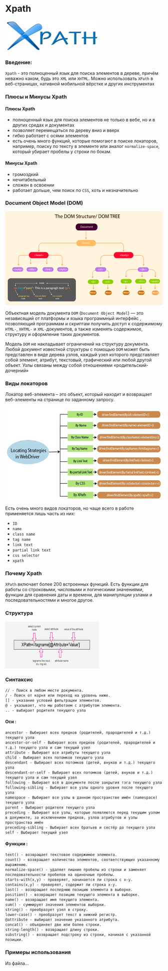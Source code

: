 # Xpath

<img src='../images/xpath_big_icon.jfif' alt='Xpath_title' width='300' height='100'>

### Введение: 

`Xpath` - это полноценный язык для поиска элементов в 
дереве, причём неважно каком, будь это `XML` или `XHTML`. 
Можно использовать `XPath` в веб-страницах, нативной 
мобильной вёрстке и других инструментах

### Плюсы и Минусы Xpath
#### Плюсы Xpath

- полноценный язык для поиска элементов не только в 
вебе, но и в других средах и документах
- позволяет перемещаться по дереву вниз и вверх
- гибко работает с осями элементов
- есть очень много функций, которые помогают в 
поиске локаторов, например, поиску по тексту в элементе 
или аналог `normalize-space`, который убирает пробелы у 
строки по бокам.

#### Минусы Xpath

- громоздкий
- нечитабельный
- сложен в освоении
- работает дольше, чем поиск по `CSS`, хоть и незначительно

### Document Object Model (DOM)

<img src='../images/dom_pic.png' alt='dom' width='600' height='300'>

Объектная модель документа `DOM` (`Document Object Model`) 
— это независящий от платформы и языка программный интерфейс
, позволяющий программам и скриптам получить доступ к 
содержимому `HTML-`, `XHTML-` и `XML-`документов, а также 
изменять содержимое, структуру и оформление таких документов.

Модель `DOM` не накладывает ограничений на структуру 
документа. Любой документ известной структуры с помощью 
`DOM` может быть представлен в виде дерева узлов, каждый 
узел которого представляет собой элемент, атрибут, 
текстовый, графический или любой другой объект. Узлы 
связаны между собой отношениями «родительский-дочерний»

### Виды локаторов

Локатор веб-элемента – это объект, который находит 
и возвращает веб-элементы на странице по заданному запросу.

<img src='../images/xpath_pic.jfif' alt='Xpath_title' width='600' height='300'>

Есть очень много видов локаторов, но чаще всего 
в работе применяется лишь часть из них:
- `ID`
- `name`
- `class name`
- `tag name`
- `link text`
- `partial link text`
- `css selector`
- `xpath`

### Почему Xpath

`XPath` включает более 200 встроенных функций.
Есть функции для работы со строковыми, числовыми и 
логическими значениями, функции для сравнения даты 
и времени, для манипуляции узлами и 
последовательностями и многое другое.

### Структура

<img src='../images/xpath_pic.png' alt='Xpath_title' width='300' height='150'>

### Синтаксис

```plaintext
// - Поиск в любом месте документа.
/ - Поиск от корня или переход на уровень ниже.
[] - указание условий фильтрации элементов.
@ - указывает, что мы работаем с атрибутом элемента.
.. - выбирает родителя текущего узла
```

#### Оси :

```plaintext
ancestor - Выбирает всех предков (родителей, прародителей и т.д.) текущего узла
ancestor-or-self - Выбирает всех предков (родителей, прародителей и т.д.) текущего узла и сам текущий узел
attribute - Выбирает все атрибуты текущего узла
child - Выбирает всех потомков текущего узла
descendant - Выбирает всех потомков (детей, внуков и т.д.) текущего узла
descendant-or-self - Выбирает всех потомков (детей, внуков и т.д.) текущего узла и сам текущий узел
following - Выбирает всё в документе после закрытия тэга текущего узла
following-sibling - Выбирает все узлы одного уровня после текущего узла
namespace - Выбирает все узлы в данном пространстве имён (namespace) текущего узла
parent - Выбирает родителя текущего узла
preceding - Выбирает все узлы, которые появляются перед текущим узлом в документе, за исключением предков, узлов атрибутов и узлы пространства имён
preceding-sibling - Выбирает всех братьев и сестёр до текущего узла
self - Выбирает текущий узел
```

#### Функции :

```plaintext
text() - возвращает текстовое содержимое элемента.
count() - возвращает количество элементов, соответствующих указанному выражению.
normalize-space() - удаляет лишние пробелы из строки и заменяет последовательности пробелов на одиночные пробелы.
starts-with(x,y) - проверяет, начинается ли строка с x-y.
contains(x,y) - проверяет, содержит ли строка x-y.
last() - возвращает последнюю позицию элемента в выборке.
position() - возвращает позицию текущего элемента в выборке.
name() - возвращает имя текущего элемента.
sum() - суммирует значения элементов выборки.
string() - преобразует узел в строку.
lower-case() - преобразует текст в нижний регистр.
@attribute - выбирает значение указанного атрибута.
concat() - объединяет две или более строки.
string-length() - возвращает длину строки.
substring() - возвращает подстроку из строки, начиная с указанной позиции.
```

### Примеры использования

Из файла...

[//]: # (Links:)

[//]: # (- https://habr.com/ru/articles/887964/)

[//]: # (- https://habr.com/ru/articles/753332/)

[//]: # (- https://habr.com/ru/companies/intec_balance/articles/884482/ - статья про использование Devtools)